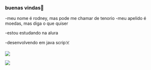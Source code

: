 ### buenas vindas🐁

-meu nome é rodney, mas pode me chamar de tenorio
-meu apelido é moedas, mas diga o que quiser

-estou estudando na alura 

-desenvolvendo em java scrip☠️


![](https://media1.tenor.com/m/tsRXFm-gSm4AAAAC/blind-mice-3blind-mice.gif)


![](https://media1.tenor.com/m/x4fU1yMhBx0AAAAC/chico-moedas-aquariano-nato.gif)


